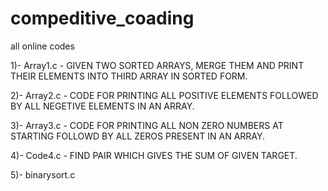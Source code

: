 # compeditive_coading
all online codes

1)- Array1.c - GIVEN TWO SORTED ARRAYS, MERGE THEM AND PRINT THEIR ELEMENTS INTO THIRD ARRAY IN SORTED FORM.

2)- Array2.c - CODE FOR PRINTING ALL POSITIVE ELEMENTS FOLLOWED BY ALL NEGETIVE ELEMENTS IN AN ARRAY.

3)- Array3.c - CODE FOR PRINTING ALL NON ZERO NUMBERS AT STARTING FOLLOWD BY ALL ZEROS PRESENT IN AN ARRAY.

4)- Code4.c - FIND PAIR WHICH GIVES THE SUM OF GIVEN TARGET.

5)- binarysort.c
